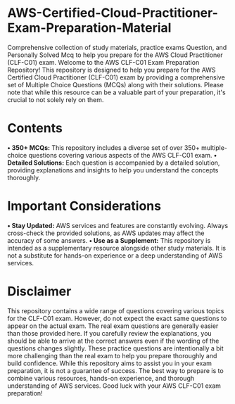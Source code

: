 # **AWS-Certified-Cloud-Practitioner-Exam-Preparation-Material**
Comprehensive collection of study materials, practice exams Question, and Personally Solved Mcq to help you prepare for the AWS Cloud Practitioner (CLF-C01) exam.
Welcome to the AWS CLF-C01 Exam Preparation Repository! This repository is designed to help you prepare for the AWS Certified Cloud Practitioner (CLF-C01)  exam by providing a 
comprehensive set of Multiple Choice Questions (MCQs) along with their solutions. Please note that while this resource can be a valuable part of your preparation, it's crucial to not solely rely on them.

# Contents
**•	350+ MCQs:** This repository includes a diverse set of over 350+ multiple-choice questions covering various aspects of the AWS CLF-C01 exam.
**•	Detailed Solutions:** Each question is accompanied by a detailed solution, providing explanations and insights to help you understand the concepts thoroughly.

# Important Considerations
**•	Stay Updated:** AWS services and features are constantly evolving. Always cross-check the provided solutions, as AWS updates may affect the accuracy of some answers.
**•	Use as a Supplement:** This repository is intended as a supplementary resource alongside other study materials. It is not a substitute for hands-on experience or a deep understanding of AWS services.

# Disclaimer
This repository contains a wide range of questions covering various topics for the CLF-C01 exam. However, do not expect the exact same questions to appear on the actual exam. The real exam questions are generally easier than those provided here. If you carefully review the explanations, you should be able to arrive at the correct answers even if the wording of the questions changes slightly. These practice questions are intentionally a bit more challenging than the real exam to help you prepare thoroughly and build confidence.
While this repository aims to assist you in your exam preparation, it is not a guarantee of success. The best way to prepare is to combine various resources, hands-on experience, and thorough understanding of AWS services.
Good luck with your AWS CLF-C01 exam preparation!

